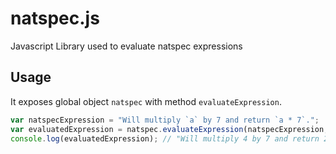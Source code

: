 # natspec.js
Javascript Library used to evaluate natspec expressions

## Usage

It exposes global object `natspec` with method `evaluateExpression`.

```javascript
var natspecExpression = "Will multiply `a` by 7 and return `a * 7`.";
var evaluatedExpression = natspec.evaluateExpression(natspecExpression, abi, transaction);
console.log(evaluatedExpression); // "Will multiply 4 by 7 and return 28."
```
